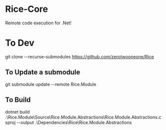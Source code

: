# Rice-Core
Remote code execution for .Net!

# To Dev
git clone --recurse-submodules https://github.com/zerotwooneone/Rice

## To Update a submodule
git submodule update --remote Rice.Module

## To Build
dotnet build .\Rice.Module\Source\Rice.Module.Abstractions\Rice.Module.Abstractions.csproj --output .\Dependencies\Rice\Rice.Module.Abstractions